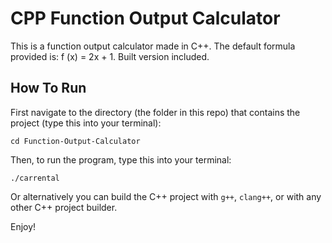 # CPP Function Output Calculator
This is a function output calculator made in C++. The default formula provided is: f (x) = 2x + 1. Built version included.

## How To Run

First navigate to the directory (the folder in this repo) that contains the project (type this into your terminal):

```
cd Function-Output-Calculator
```

Then, to run the program, type this into your terminal:

```
./carrental
```
Or alternatively you can build the C++ project with `g++`, `clang++`, or with any other C++ project builder.

Enjoy!

